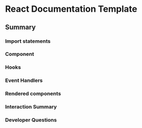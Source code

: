# React Documentation Template

## Summary
<brief overview of the file and all its major components>

### Import statements
<describe the imports and dependencies>

### Component
<Summary of component>

### Hooks
<list of hooks with descriptions>

### Event Handlers
<list of Event Handlers with descriptions>

### Rendered components
<list of Rendered components with descriptions>

### Interaction Summary
<a summary of how the file could interact with the rest of the application>

### Developer Questions
<a list of questions Developers working with this component may have the following questions when debugging>